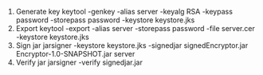 1. Generate key
keytool -genkey -alias server -keyalg RSA -keypass password -storepass password -keystore keystore.jks
2. Export
keytool -export -alias server -storepass password -file server.cer -keystore keystore.jks
3. Sign jar
jarsigner -keystore keystore.jks -signedjar signedEncryptor.jar Encryptor-1.0-SNAPSHOT.jar server
4. Verify jar
jarsigner -verify signedjar.jar

